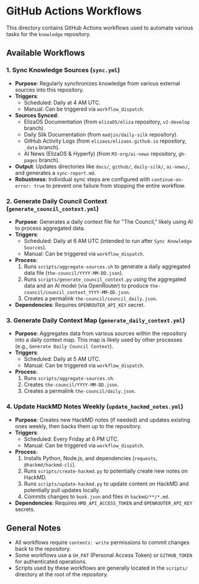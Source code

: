 # GitHub Actions Workflows

This directory contains GitHub Actions workflows used to automate various tasks for the `knowledge` repository.

## Available Workflows

### 1. Sync Knowledge Sources (`sync.yml`)

-   **Purpose**: Regularly synchronizes knowledge from various external sources into this repository.
-   **Triggers**:
    -   Scheduled: Daily at 4 AM UTC.
    -   Manual: Can be triggered via `workflow_dispatch`.
-   **Sources Synced**:
    -   ElizaOS Documentation (from `elizaOS/eliza` repository, `v2-develop` branch).
    -   Daily Silk Documentation (from `madjin/daily-silk` repository).
    -   GitHub Activity Logs (from `elizaos/elizaos.github.io` repository, `_data` branch).
    -   AI News (ElizaOS & Hyperfy) (from `M3-org/ai-news` repository, `gh-pages` branch).
-   **Output**: Updates directories like `docs/`, `github/`, `daily-silk/`, `ai-news/`, and generates a `sync-report.md`.
-   **Robustness**: Individual sync steps are configured with `continue-on-error: true` to prevent one failure from stopping the entire workflow.

### 2. Generate Daily Council Context (`generate_council_context.yml`)

-   **Purpose**: Generates a daily context file for "The Council," likely using AI to process aggregated data.
-   **Triggers**:
    -   Scheduled: Daily at 6 AM UTC (intended to run after `Sync Knowledge Sources`).
    -   Manual: Can be triggered via `workflow_dispatch`.
-   **Process**:
    1.  Runs `scripts/aggregate-sources.sh` to generate a daily aggregated data file (`the-council/YYYY-MM-DD.json`).
    2.  Runs `scripts/generate_council_context.py` using the aggregated data and an AI model (via OpenRouter) to produce `the-council/council_context_YYYY-MM-DD.json`.
    3.  Creates a permalink `the-council/council_daily.json`.
-   **Dependencies**: Requires `OPENROUTER_API_KEY` secret.

### 3. Generate Daily Context Map (`generate_daily_context.yml`)

-   **Purpose**: Aggregates data from various sources within the repository into a daily context map. This map is likely used by other processes (e.g., `Generate Daily Council Context`).
-   **Triggers**:
    -   Scheduled: Daily at 5 AM UTC.
    -   Manual: Can be triggered via `workflow_dispatch`.
-   **Process**:
    1.  Runs `scripts/aggregate-sources.sh`.
    2.  Creates `the-council/YYYY-MM-DD.json`.
    3.  Creates a permalink `the-council/daily.json`.

### 4. Update HackMD Notes Weekly (`update_hackmd_notes.yml`)

-   **Purpose**: Creates new HackMD notes (if needed) and updates existing ones weekly, then backs them up to the repository.
-   **Triggers**:
    -   Scheduled: Every Friday at 6 PM UTC.
    -   Manual: Can be triggered via `workflow_dispatch`.
-   **Process**:
    1.  Installs Python, Node.js, and dependencies (`requests`, `@hackmd/hackmd-cli`).
    2.  Runs `scripts/create-hackmd.py` to potentially create new notes on HackMD.
    3.  Runs `scripts/update-hackmd.py` to update content on HackMD and potentially pull updates locally.
    4.  Commits changes to `book.json` and files in `hackmd/**/*.md`.
-   **Dependencies**: Requires `HMD_API_ACCESS_TOKEN` and `OPENROUTER_API_KEY` secrets.

## General Notes

-   All workflows require `contents: write` permissions to commit changes back to the repository.
-   Some workflows use a `GH_PAT` (Personal Access Token) or `GITHUB_TOKEN` for authenticated operations.
-   Scripts used by these workflows are generally located in the `scripts/` directory at the root of the repository. 